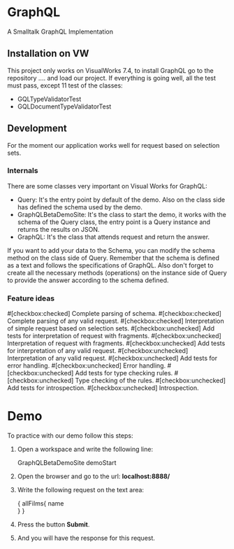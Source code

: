 # GraphQL
A Smalltalk GraphQL Implementation

## Installation on VW

This project only works on VisualWorks 7.4, to install GraphQL go to the repository .... and load our project. If everything is going well, all the test must pass, except 11 test of the classes:
- GQLTypeValidatorTest
- GQLDocumentTypeValidatorTest

## Development
For the moment our application works well for request based on selection sets.

### Internals 
There are some classes very important on Visual Works for GraphQL:
- Query: It's the entry point by default of the demo. Also on the class side has defined the schema used by the demo.
- GraphQLBetaDemoSite: It's the class to start the demo, it works with the schema of the Query class, the entry point is a Query instance and returns the results on JSON.
- GraphQL: It's the class that attends request and return the answer.

If you want to add your data to the Schema, you can modify the schema method on the class side of Query. Remember that the schema is defined as a text and follows the specifications of GraphQL.
Also don't forget to create all the necessary methods (operations) on the instance side of Query to provide the answer according to the schema defined.

### Feature ideas
#[checkbox:checked] Complete parsing of schema.
#[checkbox:checked] Complete parsing of any valid request.
#[checkbox:checked] Interpretation of simple request based on selection sets.
#[checkbox:unchecked] Add tests for interpretation of request with fragments.
#[checkbox:unchecked] Interpretation of request with fragments.
#[checkbox:unchecked] Add tests for interpretation of any valid request.
#[checkbox:unchecked] Interpretation of any valid request.
#[checkbox:unchecked] Add tests for error handling.
#[checkbox:unchecked] Error handling.
#[checkbox:unchecked] Add tests for type checking rules.
#[checkbox:unchecked] Type checking of the rules.
#[checkbox:unchecked] Add tests for introspection.
#[checkbox:unchecked] Introspection.

# Demo
To practice with our demo follow this steps:
1. Open a workspace and write the following line:

    GraphQLBetaDemoSite demoStart
2. Open the browser and go to the url:
	**localhost:8888/**
3. Write the following request on the text area:

    {
		allFilms{
			name	
		}
	}
4. Press the button **Submit**.
5. And you will have the response for this request.
